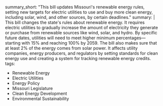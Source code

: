summary_short: "This bill updates Missouri's renewable energy rules, setting new targets for electric utilities to use and buy more clean energy, including solar, wind, and other sources, by certain deadlines."
summary: |
  This bill changes the state's rules about renewable energy. It requires electric utilities to gradually increase the amount of electricity they generate or purchase from renewable sources like wind, solar, and hydro. By specific future dates, utilities will need to meet higher minimum percentages—starting with 15% and reaching 100% by 2059. The bill also makes sure that at least 2% of the energy comes from solar power. It affects utility companies, energy producers, and regulators by setting standards for clean energy use and creating a system for tracking renewable energy credits.
tags:
  - Renewable Energy
  - Electric Utilities
  - Energy Policy
  - Missouri Legislature
  - Clean Energy Development
  - Environmental Sustainability
